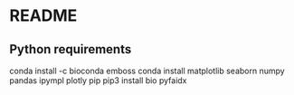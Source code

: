 # README

## Python requirements


conda install -c bioconda emboss
conda install matplotlib seaborn numpy pandas ipympl plotly pip
pip3 install bio pyfaidx
